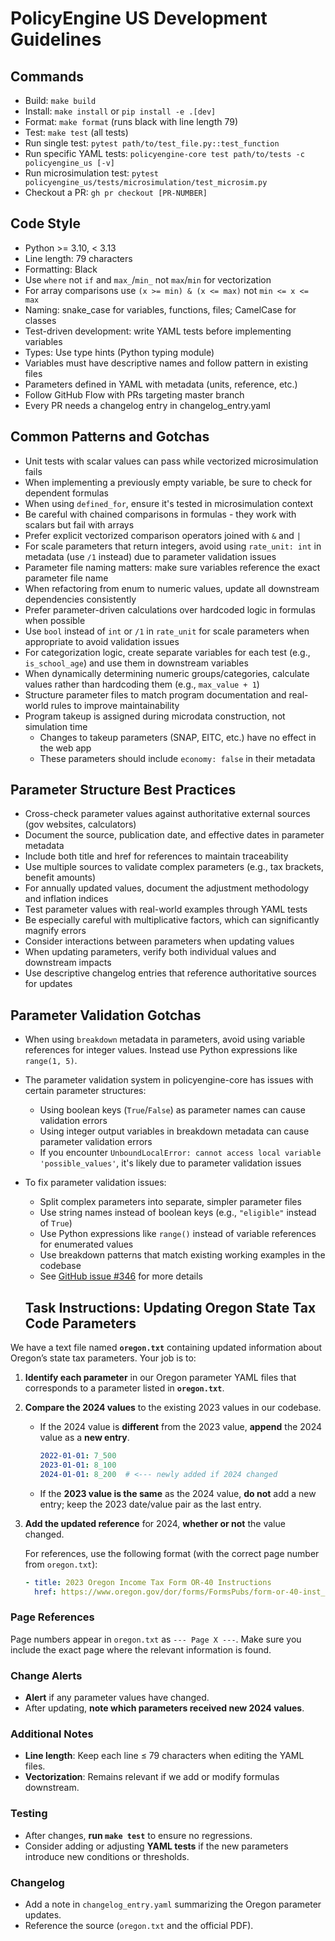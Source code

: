 # PolicyEngine US Development Guidelines

## Commands
- Build: `make build`
- Install: `make install` or `pip install -e .[dev]`
- Format: `make format` (runs black with line length 79)
- Test: `make test` (all tests)
- Run single test: `pytest path/to/test_file.py::test_function` 
- Run specific YAML tests: `policyengine-core test path/to/tests -c policyengine_us [-v]`
- Run microsimulation test: `pytest policyengine_us/tests/microsimulation/test_microsim.py`
- Checkout a PR: `gh pr checkout [PR-NUMBER]`

## Code Style
- Python >= 3.10, < 3.13
- Line length: 79 characters
- Formatting: Black
- Use `where` not `if` and `max_`/`min_` not `max`/`min` for vectorization
- For array comparisons use `(x >= min) & (x <= max)` not `min <= x <= max`
- Naming: snake_case for variables, functions, files; CamelCase for classes
- Test-driven development: write YAML tests before implementing variables
- Types: Use type hints (Python typing module)
- Variables must have descriptive names and follow pattern in existing files
- Parameters defined in YAML with metadata (units, reference, etc.)
- Follow GitHub Flow with PRs targeting master branch
- Every PR needs a changelog entry in changelog_entry.yaml

## Common Patterns and Gotchas
- Unit tests with scalar values can pass while vectorized microsimulation fails
- When implementing a previously empty variable, be sure to check for dependent formulas
- When using `defined_for`, ensure it's tested in microsimulation context
- Be careful with chained comparisons in formulas - they work with scalars but fail with arrays
- Prefer explicit vectorized comparison operators joined with `&` and `|`
- For scale parameters that return integers, avoid using `rate_unit: int` in metadata (use `/1` instead) due to parameter validation issues
- Parameter file naming matters: make sure variables reference the exact parameter file name 
- When refactoring from enum to numeric values, update all downstream dependencies consistently
- Prefer parameter-driven calculations over hardcoded logic in formulas when possible
- Use `bool` instead of `int` or `/1` in `rate_unit` for scale parameters when appropriate to avoid validation issues
- For categorization logic, create separate variables for each test (e.g., `is_school_age`) and use them in downstream variables
- When dynamically determining numeric groups/categories, calculate values rather than hardcoding them (e.g., `max_value + 1`)
- Structure parameter files to match program documentation and real-world rules to improve maintainability
- Program takeup is assigned during microdata construction, not simulation time
  - Changes to takeup parameters (SNAP, EITC, etc.) have no effect in the web app
  - These parameters should include `economy: false` in their metadata

## Parameter Structure Best Practices
- Cross-check parameter values against authoritative external sources (gov websites, calculators)
- Document the source, publication date, and effective dates in parameter metadata
- Include both title and href for references to maintain traceability
- Use multiple sources to validate complex parameters (e.g., tax brackets, benefit amounts)
- For annually updated values, document the adjustment methodology and inflation indices
- Test parameter values with real-world examples through YAML tests
- Be especially careful with multiplicative factors, which can significantly magnify errors
- Consider interactions between parameters when updating values
- When updating parameters, verify both individual values and downstream impacts
- Use descriptive changelog entries that reference authoritative sources for updates

## Parameter Validation Gotchas
- When using `breakdown` metadata in parameters, avoid using variable references for integer values. Instead use Python expressions like `range(1, 5)`.
- The parameter validation system in policyengine-core has issues with certain parameter structures:
  - Using boolean keys (`True`/`False`) as parameter names can cause validation errors
  - Using integer output variables in breakdown metadata can cause parameter validation errors
  - If you encounter `UnboundLocalError: cannot access local variable 'possible_values'`, it's likely due to parameter validation issues
- To fix parameter validation issues:
  - Split complex parameters into separate, simpler parameter files
  - Use string names instead of boolean keys (e.g., `"eligible"` instead of `True`)
  - Use Python expressions like `range()` instead of variable references for enumerated values
  - Use breakdown patterns that match existing working examples in the codebase
  - See [GitHub issue #346](https://github.com/PolicyEngine/policyengine-core/issues/346) for more details

  ## Task Instructions: Updating Oregon State Tax Code Parameters

We have a text file named **`oregon.txt`** containing updated information about Oregon’s state tax parameters. Your job is to:

1. **Identify each parameter** in our Oregon parameter YAML files that corresponds to a parameter listed in **`oregon.txt`**.  
2. **Compare the 2024 values** to the existing 2023 values in our codebase.

   - If the 2024 value is **different** from the 2023 value, **append** the 2024 value as a **new entry**.  
     ```yaml
     2022-01-01: 7_500
     2023-01-01: 8_100
     2024-01-01: 8_200  # <--- newly added if 2024 changed
     ```
   - If the **2023 value is the same** as the 2024 value, **do not** add a new entry; keep the 2023 date/value pair as the last entry.  

3. **Add the updated reference** for 2024, **whether or not** the value changed. 

   For references, use the following format (with the correct page number from `oregon.txt`):
   ```yaml
   - title: 2023 Oregon Income Tax Form OR-40 Instructions
     href: https://www.oregon.gov/dor/forms/FormsPubs/form-or-40-inst_101-040-1_2023.pdf#page=[PAGE_NUMBER]

  ### Page References
Page numbers appear in `oregon.txt` as `--- Page X ---`. Make sure you 
include the exact page where the relevant information is found.

### Change Alerts
- **Alert** if any parameter values have changed.
- After updating, **note which parameters received new 2024 values**.

### Additional Notes
- **Line length**: Keep each line ≤ 79 characters when editing the YAML files.
- **Vectorization**: Remains relevant if we add or modify formulas downstream.

### Testing
- After changes, **run `make test`** to ensure no regressions.
- Consider adding or adjusting **YAML tests** if the new parameters introduce 
  new conditions or thresholds.

### Changelog
- Add a note in `changelog_entry.yaml` summarizing the Oregon parameter 
  updates.
- Reference the source (`oregon.txt` and the official PDF).